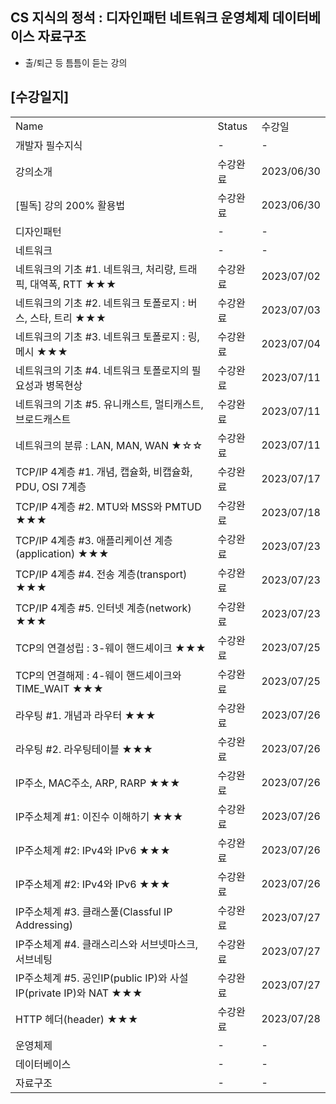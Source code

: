 ## CS 지식의 정석 : 디자인패턴 네트워크 운영체제 데이터베이스 자료구조
- 출/퇴근 등 틈틈이 듣는 강의

## [수강일지]
|                  |        |            |
|------------------|--------|------------|
| Name             | Status | 수강일        |
| 개발자 필수지식         | -      | -          |
| 강의소개             | 수강완료   | 2023/06/30 |
| [필독] 강의 200% 활용법 | 수강완료   | 2023/06/30 |
| 디자인패턴            | -      | -          |
| 네트워크             | -      | -          |
| 네트워크의 기초 #1. 네트워크, 처리량, 트래픽, 대역폭, RTT ★★★ | 수강완료   | 2023/07/02 |
| 네트워크의 기초 #2. 네트워크 토폴로지 : 버스, 스타, 트리 ★★★ | 수강완료   | 2023/07/03 |
| 네트워크의 기초 #3. 네트워크 토폴로지 : 링, 메시 ★★★ | 수강완료   | 2023/07/04 |
| 네트워크의 기초 #4. 네트워크 토폴로지의 필요성과 병목현상 | 수강완료   | 2023/07/11 |
| 네트워크의 기초 #5. 유니캐스트, 멀티캐스트, 브로드캐스트 | 수강완료   | 2023/07/11 |
| 네트워크의 분류 : LAN, MAN, WAN ★☆☆ | 수강완료   | 2023/07/11 |
| TCP/IP 4계층 #1. 개념, 캡슐화, 비캡슐화, PDU, OSI 7계층 | 수강완료   | 2023/07/17 |
| TCP/IP 4계층 #2. MTU와 MSS와 PMTUD ★★★ | 수강완료   | 2023/07/18 |
| TCP/IP 4계층 #3. 애플리케이션 계층(application) ★★★ | 수강완료   | 2023/07/23 |
| TCP/IP 4계층 #4. 전송 계층(transport) ★★★ | 수강완료   | 2023/07/23 |
| TCP/IP 4계층 #5. 인터넷 계층(network) ★★★ | 수강완료   | 2023/07/23 |
| TCP의 연결성립 : 3-웨이 핸드셰이크 ★★★ | 수강완료   | 2023/07/25 |
| TCP의 연결해제 : 4-웨이 핸드셰이크와TIME_WAIT ★★★ | 수강완료   | 2023/07/25 |
| 라우팅 #1. 개념과 라우터 ★★★ | 수강완료   | 2023/07/26 |
| 라우팅 #2. 라우팅테이블 ★★★ | 수강완료   | 2023/07/26 |
| IP주소, MAC주소, ARP, RARP ★★★ | 수강완료   | 2023/07/26 |
| IP주소체계 #1: 이진수 이해하기 ★★★ | 수강완료   | 2023/07/26 |
| IP주소체계 #2: IPv4와 IPv6 ★★★ | 수강완료   | 2023/07/26 |
| IP주소체계 #2: IPv4와 IPv6 ★★★ | 수강완료   | 2023/07/26 |
| IP주소체계 #3. 클래스풀(Classful IP Addressing)  | 수강완료   | 2023/07/27 |
| IP주소체계 #4. 클래스리스와 서브넷마스크, 서브네팅  | 수강완료   | 2023/07/27 |
| IP주소체계 #5. 공인IP(public IP)와 사설IP(private IP)와 NAT ★★★  | 수강완료   | 2023/07/27 |
| HTTP 헤더(header) ★★★  | 수강완료   | 2023/07/28 |
| 운영체제             | -      | -          |
| 데이터베이스           | -      | -          |
| 자료구조             | -      | -          |
